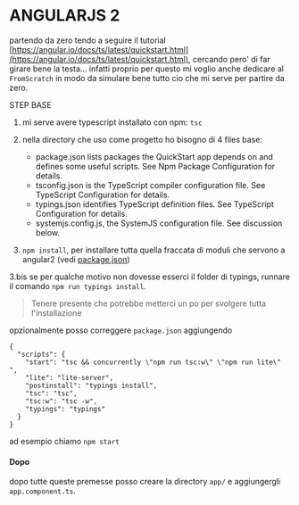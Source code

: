 
ANGULARJS 2
============


partendo da zero tendo a seguire il tutorial [https://angular.io/docs/ts/latest/quickstart.html](https://angular.io/docs/ts/latest/quickstart.html), cercando pero' di far girare bene la testa... infatti proprio per questo mi voglio anche dedicare al `FromScratch` in modo da simulare bene tutto cio che mi serve per partire da zero.


STEP BASE

1. mi serve avere typescript installato con npm: `tsc`

2. nella directory che uso come progetto ho bisogno di 4 files base:
  
    - package.json lists packages the QuickStart app depends on and defines some useful scripts. See Npm Package Configuration for details.
    - tsconfig.json is the TypeScript compiler configuration file. See TypeScript Configuration for details.
    - typings.json identifies TypeScript definition files. See TypeScript Configuration for details.
    - systemjs.config.js, the SystemJS configuration file. See discussion below.

3. `npm install`, per installare tutta quella fraccata di moduli che servono a angular2 (vedi [package.json](package.json))

3.bis se per qualche motivo non dovesse esserci il folder di typings, runnare il comando `npm run typings install`. 
> Tenere presente che potrebbe metterci un po per svolgere tutta l'installazione


opzionalmente posso correggere `package.json` aggiungendo

````
{
  "scripts": {
    "start": "tsc && concurrently \"npm run tsc:w\" \"npm run lite\" ", 
    "lite": "lite-server",
    "postinstall": "typings install",
    "tsc": "tsc",
    "tsc:w": "tsc -w",
    "typings": "typings"
  }
}
````

ad esempio chiamo `npm start`


#### Dopo

dopo tutte queste premesse posso creare la directory `app/` e aggiungergli `app.component.ts`.